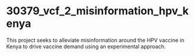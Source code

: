 # 30379_vcf_2_misinformation_hpv_kenya
This project seeks to alleviate misinformation around the HPV vaccine in Kenya to drive vaccine demand using an experimental approach.
